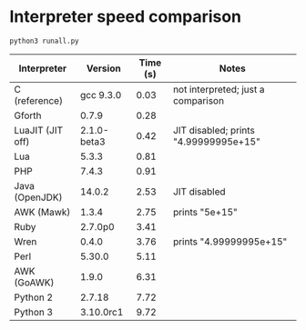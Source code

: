 
# Interpreter speed comparison

```
python3 runall.py
```

Interpreter      | Version     | Time (s) | Notes
---------------- | ----------- | -------- | -----
C (reference)    | gcc 9.3.0   |     0.03 | not interpreted; just a comparison
Gforth           | 0.7.9       |     0.28 | 
LuaJIT (JIT off) | 2.1.0-beta3 |     0.42 | JIT disabled; prints "4.99999995e+15"
Lua              | 5.3.3       |     0.81 | 
PHP              | 7.4.3       |     0.91 | 
Java (OpenJDK)   | 14.0.2      |     2.53 | JIT disabled
AWK (Mawk)       | 1.3.4       |     2.75 | prints "5e+15"
Ruby             | 2.7.0p0     |     3.41 | 
Wren             | 0.4.0       |     3.76 | prints "4.99999995e+15"
Perl             | 5.30.0      |     5.11 | 
AWK (GoAWK)      | 1.9.0       |     6.31 | 
Python 2         | 2.7.18      |     7.72 | 
Python 3         | 3.10.0rc1   |     9.72 | 
